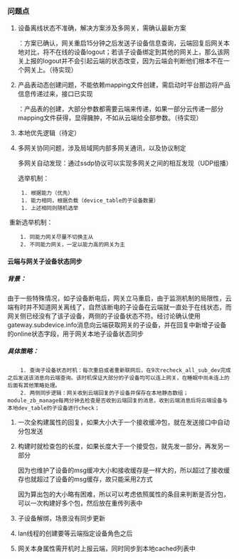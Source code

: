 ### 问题点

1. 设备离线状态不准确，解决方案涉及多网关，需确认最新方案

   ：方案已确认，网关重启15分钟之后发送子设备信息查询，云端回复后网关本地对比，将不在线的设备logout；若该子设备绑定到其他的网关上，那么该网关上报的logout并不会引起云端的状态改变，因为云端会判断他们根本不在一个网关上。（待实现）

2. 产品表动态创建问题，不能依赖mapping文件创建，需启动时平台那边将产品信息传递过来，接口已实现

   ：产品表的创建，大部分参数都需要云端来传递，如果一部分云传递一部分mapping文件获得，显得臃肿，不如从云端给全部参数。（待实现）

3. 本地优先逻辑（待定）

4. 多网关协同问题，涉及局域网内部多网关通讯，以及协议制定

   多网关自动发现：通过ssdp协议可以实现多网关之间的相互发现（UDP组播）

   选举机制：

   		1. 根据能力（优先）
   		1. 能力相同，根据负载（device_table的子设备数量）
   		1. 上述相同则随机选举

​		重新选举机制：

```
	1. 同能力网关尽量不切换主从
	2. 不同能力网关，一定以能力高的网关为主
```







#### 云端与网关子设备状态同步

##### 背景：

​		由于一些特殊情况，如子设备断电后，网关立马重启，由于监测机制的局限性，云端有时并不知道网关离线了，自然该断电的子设备在云端就一直处于在线状态，而网关侧已经没有了该子设备，两侧的子设备状态不符。经讨论确认使用gateway.subdevice.info消息向云端获取网关的子设备，并在回复中新增子设备的online状态字段，用于网关本地子设备状态同步

##### 具体策略：

  		1. 查询子设备状态时机：每次重启或者重新联网后，在9次recheck_all_sub_dev完成之后发送该消息向云端查询。该时机保证大部分的子设备均可以连上网关，在睡眠中尚未连上的后面有其他策略处理。
  		2. 两侧同步逻辑：网关收到云端回复的子设备并保存在本地静态数组；module_zb_manage每两分钟去检查是否收到云端回复的消息，收到云端消息后将云端设备与本地dev_table的子设备进行check；







1. 一次全构建属性的回复，如果大小大于一个接收缓冲包，就在发送接口中自动分包发送

2. 构建时就检查包的长度，如果长度大于一个接受包，就先发一部分，再发另一部分

   因为也维护了设备的msg缓冲大小和接收缓存是一样大的，所以超过了接收缓存也就超过了设备的msg缓存，故只能采用2方式

   因为算出包的大小略有困难，所以可以考虑依照属性的条目来判断是否分包，可以一次构建好多个包，然后放在重传列表中







1. 子设备解绑，场景没有同步更新
2. lan线程的创建要等云端指定设备角色之后
3. 网关本身属性需开机时上报云端，同时同步到本地cached列表中



